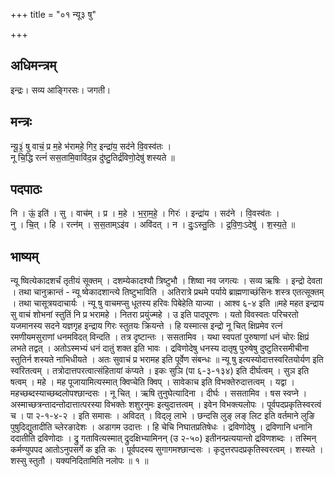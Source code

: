 +++
title = "०१ न्यू३ षु"

+++
## अधिमन्त्रम्
इन्द्रः। सव्य आङ्गिरसः। जगती।

## मन्त्रः
न्यू॒३॒॑ षु वाचं॒ प्र म॒हे भ॑रामहे॒ गिर॒ इन्द्रा॑य॒ सद॑ने वि॒वस्व॑तः ।  
नू चि॒द्धि रत्नं॑ सस॒तामि॒वावि॑द॒न्न दु॑ष्टु॒तिर्द्र॑विणो॒देषु॑ शस्यते ॥

## पदपाठः
नि । ऊं॒ इति॑ । सु । वाच॑म् । प्र । म॒हे । भ॒रा॒म॒हे॒ । गिरः॑ । इन्द्रा॑य । सद॑ने । वि॒वस्व॑तः ।  
नु । चि॒त् । हि । रत्न॑म् । स॒स॒ताम्ऽइ॑व । अवि॑दत् । न । दुः॒ऽस्तु॒तिः । द्र॒वि॒णः॒ऽदेषु॑ । श॒स्य॒ते॒ ॥

## भाष्यम्
न्यू ष्वित्येकादशर्चं तृतीयं सूक्तम् । दशम्येकादश्यौ त्रिष्टुभौ । शिष्वा नव जगत्यः । सव्य ऋषिः । इन्द्रो देवता । तथा चानुक्रान्तं - न्यू ष्वेकादशान्त्ये तिष्टुभाविति । अतिरात्रे प्रथमे पर्याये ब्राह्मणाच्छंसिनः शस्त्र एतत्सूक्तम् । तथा चासूत्रयदाचार्यः । न्यू षु वाचमप्सु धूतस्य हरिवः पिबेहेति याज्या । आश्व ६-४ इति ॥महे महत इन्द्राय सु वाचं शोभनां स्तुतिं नि प्र भरामहे । नितरा प्रयुंज्महे । उ इति पादपूरणः । यतो विवस्वतः परिचरतो यजमानस्य सदने यज्ञगृह इन्द्राय गिरः स्तुतयः क्रियन्ते । हि यस्मात्स इन्द्रो नू चित् क्षिप्रमेव रत्नं रमणीयमसुराणां धनमविदत् विन्दति । तत्र दृष्टान्तः । ससतामिव । यथा स्वपतां पुरुषाणां धनं चोरः क्षिप्रं लभते तद्वत् । अतोऽस्मभ्यं धनं दातुं शक्त इति भावः । द्रविणोदेषु धनस्य दातृषु पुरुषेषु दुष्टुतिरसमीचीना स्तुतिर्न शस्यते नाभिधीयते । अतः सुवाचं प्र भरामह इति पूर्वेण संबन्धः ॥ न्यू षु इत्यस्योदात्तस्वरितयोर्यण इति स्वरितत्वम् । तत्रोदात्तपरत्वात्संहितायां कंप्यते । इकः सुञि (पा ६-३-१३४) इति दीर्घत्वम् । सुञ इति षत्वम् । महे । मह पूजायामित्यस्मात् क्विप्चेति क्विप् । सावेकाच इति विभक्तेरुदात्तत्वम् । यद्वा । महच्छब्दस्याच्छब्दलोपश्छान्दसः । नू चित् । ऋषि तुनुघेत्यादिना । दीर्घः । ससतामिव । षस स्वप्ने । अस्माच्छत्रन्तादन्तोदात्तात्परस्या विभक्तेः शशुरनुमः इत्युदात्तत्वम् । इवेन विभक्त्यलोपः । पूर्वपदप्रकृतिस्वरत्वं च । पा २-१-४-२ । इति समासः । अविदत् । विद्लृ लाभे । छन्दसि लुङ् लङ् लिट इति वर्तमाने लुङि पुषुदिद्युतादीति च्लेरङादेशः । अडागम उदात्तः । हि चेचि निघातप्रतिषेधः । द्रविणोदेषु । द्रविणानि धनानि ददातीति द्रविणोदाः । द्रु गतावित्यस्मात् द्रुदक्षिभ्यामिनन् (उ २-५०) इतीनन्प्रत्ययान्तो द्रविणशब्दः । तस्मिन् कर्मण्युपपद आतोऽनुपसर्गे क इति कः । पूर्वपदस्य सुगागमश्छान्दसः । कृदुत्तरपदप्रकृतिस्वरत्वम् । शस्यते । शस्सु स्तुतौ । यक्यनिदितामिति नलोपः ॥ १ ॥